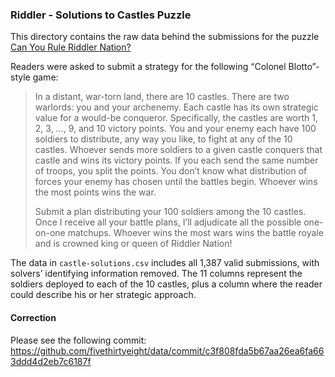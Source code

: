 ### Riddler - Solutions to Castles Puzzle

This directory contains the raw data behind the submissions for the puzzle [Can You Rule Riddler Nation?](https://fivethirtyeight.com/features/can-you-rule-riddler-nation/)

Readers were asked to submit a strategy for the following “Colonel Blotto”-style game:

> In a distant, war-torn land, there are 10 castles. There are two warlords: you and your archenemy. Each castle has its own strategic value for a would-be conqueror. Specifically, the castles are worth 1, 2, 3, …, 9, and 10 victory points. You and your enemy each have 100 soldiers to distribute, any way you like, to fight at any of the 10 castles. Whoever sends more soldiers to a given castle conquers that castle and wins its victory points. If you each send the same number of troops, you split the points. You don’t know what distribution of forces your enemy has chosen until the battles begin. Whoever wins the most points wins the war. 
>
> Submit a plan distributing your 100 soldiers among the 10 castles. Once I receive all your battle plans, I’ll adjudicate all the possible one-on-one matchups. Whoever wins the most wars wins the battle royale and is crowned king or queen of Riddler Nation!

The data in `castle-solutions.csv` includes all 1,387 valid submissions, with solvers’ identifying information removed. The 11 columns represent the soldiers deployed to each of the 10 castles, plus a column where the reader could describe his or her strategic approach.

#### Correction

Please see the following commit:
https://github.com/fivethirtyeight/data/commit/c3f808fda5b67aa26ea6fa663ddd4d2eb7c6187f
